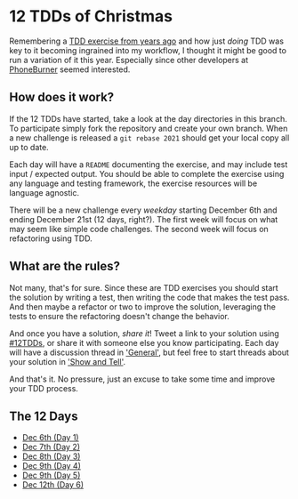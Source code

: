 12 TDDs of Christmas
====================

Remembering a [TDD exercise from years ago][1] and how just _doing_ TDD was key 
to it becoming ingrained into my workflow, I thought it might be good to run a 
variation of it this year. Especially since other developers at [PhoneBurner][2] 
seemed interested.

How does it work?
-----------------
If the 12 TDDs have started, take a look at the day directories in this branch. 
To participate simply  fork the repository and create your own branch. When a 
new challenge is released a `git rebase 2021` should get your local copy all up 
to date. 

Each day will have a `README` documenting the exercise, and may include test 
input / expected output. You should be able to complete the exercise using any 
language and testing framework, the exercise resources will be language 
agnostic.

There will be a new challenge every _weekday_ starting December 6th and ending 
December 21st (12 days, right?). The first week will focus on what may seem like 
simple code challenges. The second week will focus on refactoring using TDD.

What are the rules?
-------------------
Not many, that's for sure. Since these are TDD exercises you should start the 
solution by writing a test, then writing the code that makes the test pass. And 
then maybe a refactor or two to improve the solution, leveraging the tests to 
ensure the refactoring doesn't change the behavior. 

And once you have a solution, _share it_! Tweet a link to your solution using 
[#12TDDs][3], or share it with someone else you know participating. Each day 
will have a discussion thread in ['General'][4], but feel free to start threads 
about your solution in ['Show and Tell'][5].

And that's it. No pressure, just an excuse to take some time and improve your 
TDD process.

The 12 Days
-----------
- [Dec 6th (Day 1)](./day1/)
- [Dec 7th (Day 2)](./day2/)
- [Dec 8th (Day 3)](./day3/)
- [Dec 9th (Day 4)](./day4/)
- [Dec 9th (Day 5)](./day5/)
- [Dec 12th (Day 6)](./day6/)

[1]: https://twitter.com/TheRealBifter/status/283701772684517377
[2]: https://www.phoneburner.com/homepage/jobs
[3]: https://twitter.com/hashtag/12tdds
[4]: https://github.com/tjlytle/12tdds/discussions/categories/general
[5]: https://github.com/tjlytle/12tdds/discussions/categories/show-and-tell